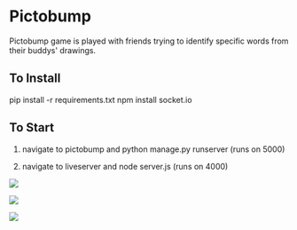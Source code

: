 # Pictobump

Pictobump game is played with friends trying to identify specific words from their buddys' drawings.

## To Install
pip install -r requirements.txt
npm install socket.io


## To Start
1.  navigate to pictobump and 
        python manage.py runserver (runs on 5000)

2. navigate to liveserver and 
        node server.js (runs on 4000)


![](https://github.com/sraj/pictobump/assets/img/draw.png)

![](https://github.com/sraj/pictobump/assets/img/home.png)

![](https://github.com/sraj/pictobump/assets/img/invite.png)

